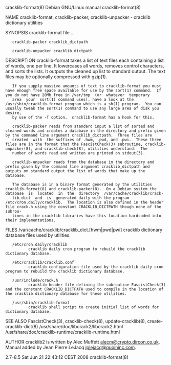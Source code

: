 cracklib-format(8)                                                                         Debian GNU/Linux manual                                                                         cracklib-format(8)

NAME
       cracklib-format, cracklib-packer, cracklib-unpacker - cracklib dictionary utilities

SYNOPSIS
       cracklib-format file ...

       cracklib-packer cracklib_dictpath

       cracklib-unpacker cracklib_dictpath

DESCRIPTION
       cracklib-format takes a list of text files each containing a list of words, one per line, It lowercases all words, removes control characters, and sorts the lists.  It outputs the cleaned up list to
       standard output.  The text files may be optionally compressed with gzip(1).

       If you supply massive amounts of text to cracklib-format you must have enough free space available for use by the sort(1) command.  If you do not have 20Mb free in /var/tmp  (or  whatever  temporary
       area  your  sort(1) command uses), have a look at the /usr/sbin/cracklib-format program which is a sh(1) program.  You can usually tweak the sort(1) command to use any large area of disk you desire,
       by use of the -T option.  cracklib-format has a hook for this.

       cracklib-packer reads from standard input a list of sorted and cleaned words and creates a database in the directory and prefix given by the command line argument cracklib_dictpath.  Three files are
       created  with  the suffixes of .hwm, .pwd, and .pwi.  These three files are in the format that the FascistCheck(3) subroutine, cracklib-unpacker(8), and cracklib-check(8), utilities understand.  The
       number of words read and written are printed on stdout(3).

       cracklib-unpacker reads from the database in the directory and prefix given by the command line argument cracklib_dictpath and outputs on standard output the list of words that make up the database.

       The database is in a binary format generated by the utilities cracklib-format(8) and cracklib-packer(8).  On a Debian system the database  is  located  in  the  directory  /var/cache/cracklib/crack‐
       lib_dict  and  is  generated daily with the program /etc/cron.daily/cracklib.  The location is also defined in the header file crack.h using the constant CRACKLIB_DICTPATH though none of the subrou‐
       tines in the cracklib libraries have this location hardcoded into their implementations.

FILES
       /var/cache/cracklib/cracklib_dict.[hwm|pwd|pwi]
              cracklib dictionary database files used by utilities.

       /etc/cron.daily/cracklib
              cracklib daily cron program to rebuild the cracklib dictionary database.

       /etc/cracklib/cracklib.conf
              cracklib configuration file used by the cracklib daily cron program to rebuild the cracklib dictionary database.

       /usr/include/crack.h
              cracklib header file defining the subroutine FascistCheck(3) and the constant CRACKLIB_DICTPATH used to compile in the location of the cracklib dictionary database for these utilities.

       /usr/sbin/cracklib-format
              cracklib shell script to create initial list of words for dictionary database.

SEE ALSO
       FascistCheck(3), cracklib-check(8), update-cracklib(8), create-cracklib-dict(8)
       /usr/share/doc/libcrack2/libcrack2.html
       /usr/share/doc/cracklib-runtime/cracklib-runtime.html

AUTHOR
       cracklib2 is written by Alec Muffett <alecm@crypto.dircon.co.uk>. Manual added by Jean Pierre LeJacq <jplejacq@quoininc.com>.

2.7-8.5                                                                                 Sat Jun 21 22:43:12 CEST 2008                                                                      cracklib-format(8)
